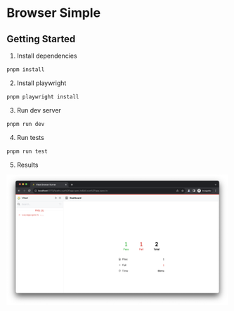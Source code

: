 # Browser Simple

## Getting Started

1. Install dependencies

```sh
pnpm install
```

2. Install playwright

```sh
pnpm playwright install
```

3. Run dev server

```sh
pnpm run dev
```

4. Run tests

```sh
pnpm run test
```

5. Results

![alt text](image.png)
